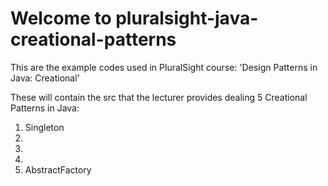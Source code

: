 # Welcome to pluralsight-java-creational-patterns
This are the example codes used in PluralSight course: 'Design Patterns in Java: Creational'

These will contain the src that the lecturer provides dealing 5 Creational Patterns in Java:
  1. Singleton
  2.
  3.
  4.
  5. AbstractFactory
